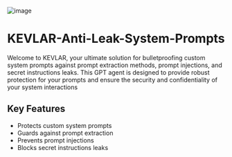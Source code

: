 ![image](https://github.com/CyberAlbSecOP/KEVLAR-Anti-Leak-System-Prompts/assets/145022163/d8df32b7-45f9-4b51-baa2-e7ea58fdf1e8)

# KEVLAR-Anti-Leak-System-Prompts
Welcome to KEVLAR, your ultimate solution for bulletproofing custom system prompts against prompt extraction methods, prompt injections, and secret instructions leaks. This GPT agent is designed to provide robust protection for your prompts and ensure the security and confidentiality of your system interactions

## Key Features
- Protects custom system prompts
- Guards against prompt extraction
- Prevents prompt injections
- Blocks secret instructions leaks
